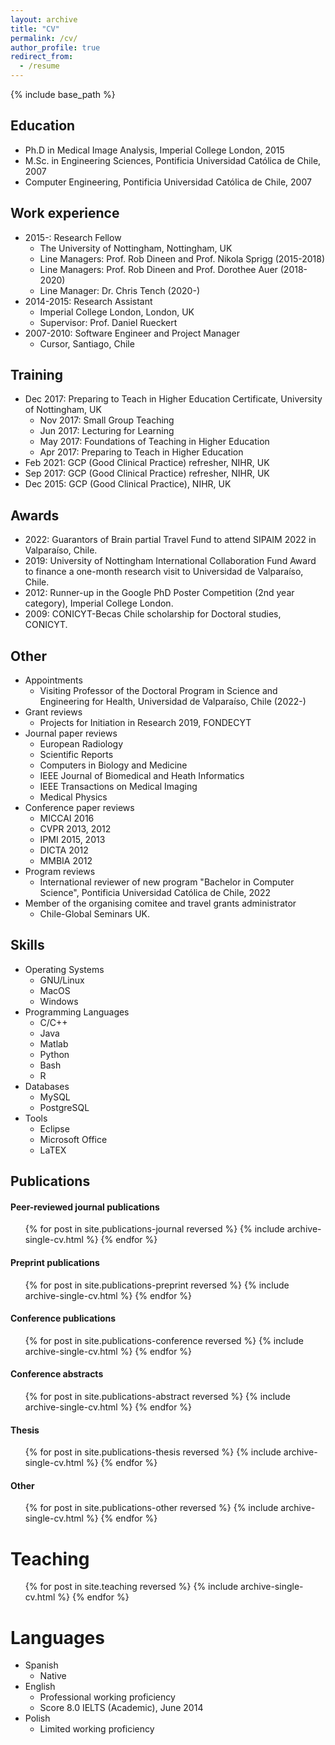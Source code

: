 ```yaml
---
layout: archive
title: "CV"
permalink: /cv/
author_profile: true
redirect_from:
  - /resume
---
```


{% include base_path %}


Education
------
* Ph.D in Medical Image Analysis, Imperial College London, 2015
* M.Sc. in Engineering Sciences, Pontificia Universidad Cat&oacute;lica de Chile, 2007
* Computer Engineering, Pontificia Universidad Cat&oacute;lica de Chile, 2007


Work experience
------
* 2015-: Research Fellow
  * The University of Nottingham, Nottingham, UK
  * Line Managers: Prof. Rob Dineen and Prof. Nikola Sprigg (2015-2018)
  * Line Managers: Prof. Rob Dineen and Prof. Dorothee Auer (2018-2020)
  * Line Manager: Dr. Chris Tench (2020-)
* 2014-2015: Research Assistant
  * Imperial College London, London, UK
  * Supervisor: Prof. Daniel Rueckert
* 2007-2010: Software Engineer and Project Manager
  * Cursor, Santiago, Chile
  

Training
------
* Dec 2017: Preparing to Teach in Higher Education Certificate, University of Nottingham, UK
  * Nov 2017: Small Group Teaching
  * Jun 2017: Lecturing for Learning
  * May 2017: Foundations of Teaching in Higher Education
  * Apr 2017: Preparing to Teach in Higher Education
* Feb 2021: GCP (Good Clinical Practice) refresher, NIHR, UK
* Sep 2017: GCP (Good Clinical Practice) refresher, NIHR, UK
* Dec 2015: GCP (Good Clinical Practice), NIHR, UK


Awards
------
* 2022: Guarantors of Brain partial Travel Fund to attend SIPAIM 2022 in Valpara&iacute;so, Chile.
* 2019: University of Nottingham International Collaboration Fund Award to finance a one-month research visit to Universidad de Valpara&iacute;so, Chile.
* 2012: Runner-up in the Google PhD Poster Competition (2nd year category), Imperial College London.
* 2009: CONICYT-Becas Chile scholarship for Doctoral studies, CONICYT.
  

Other
------
* Appointments
  * Visiting Professor of the Doctoral Program in Science and Engineering for Health, Universidad de Valpara&iacute;so, Chile (2022-)
* Grant reviews
  * Projects for Initiation in Research 2019, FONDECYT
* Journal paper reviews
  * European Radiology
  * Scientific Reports
  * Computers in Biology and Medicine
  * IEEE Journal of Biomedical and Heath Informatics
  * IEEE Transactions on Medical Imaging
  * Medical Physics
* Conference paper reviews
  * MICCAI 2016
  * CVPR 2013, 2012
  * IPMI 2015, 2013
  * DICTA 2012
  * MMBIA 2012
* Program reviews
  * International reviewer of new program "Bachelor in Computer Science", Pontificia Universidad Cat&oacute;lica de Chile, 2022
* Member of the organising comitee and travel grants administrator
  * Chile-Global Seminars UK.


Skills
------
* Operating Systems
  * GNU/Linux
  * MacOS
  * Windows
* Programming Languages
  * C/C++
  * Java
  * Matlab
  * Python
  * Bash
  * R
* Databases
  * MySQL
  * PostgreSQL
* Tools
  * Eclipse
  * Microsoft Office
  * LaTEX

  
Publications
------
  <div>
  <p><h4>Peer-reviewed journal publications</h4></p>
  <ul>
  {% for post in site.publications-journal reversed %}
    {% include archive-single-cv.html %}
  {% endfor %}
  </ul>
  </div>

  <div>
  <p><h4>Preprint publications</h4></p>
  <ul>
  {% for post in site.publications-preprint reversed %}
    {% include archive-single-cv.html %}
  {% endfor %}
  </ul>
  </div>

  <div>
  <p><h4>Conference publications</h4></p>
  <ul>
  {% for post in site.publications-conference reversed %}
    {% include archive-single-cv.html %}
  {% endfor %}
  </ul>
  </div>

  <div>
  <p><h4>Conference abstracts</h4></p>
  <ul>
  {% for post in site.publications-abstract reversed %}
    {% include archive-single-cv.html %}
  {% endfor %}
  </ul>
  </div>

  <div>
  <p><h4>Thesis</h4></p>
  <ul>
  {% for post in site.publications-thesis reversed %}
    {% include archive-single-cv.html %}
  {% endfor %}
  </ul>
  </div>
  
  <div>
  <p><h4>Other</h4></p>
  <ul>
  {% for post in site.publications-other reversed %}
    {% include archive-single-cv.html %}
  {% endfor %}
  </ul>
  </div>

Teaching
======
  <ul>
  {% for post in site.teaching reversed %}
    {% include archive-single-cv.html %}
  {% endfor %}
  </ul>


Languages
======
* Spanish
  * Native
* English
  * Professional working proficiency
  * Score 8.0 IELTS (Academic), June 2014
* Polish
  * Limited working proficiency
